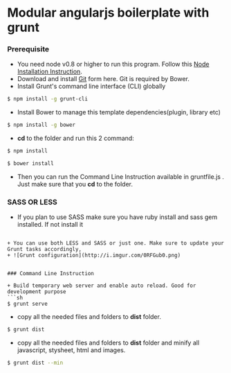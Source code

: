 # Modular angularjs boilerplate with grunt

### Prerequisite

+ You need node v0.8 or higher to run this program. Follow this [Node Installation Instruction](https://www.npmjs.org/doc/README.html).
+ Download and install [Git](http://git-scm.com/) form here. Git is required by Bower.
+ Install Grunt's command line interface (CLI) globally
```sh
$ npm install -g grunt-cli
```
+ Install Bower to manage this template dependencies(plugin, library etc)
```sh
$ npm install -g bower
```
+ **cd** to the folder and run this 2 command:
```sh
$ npm install
```
```sh
$ bower install
```
+ Then you can run the Command Line Instruction available in gruntfile.js . Just make sure that you **cd** to the folder.


### SASS OR LESS
+ If you plan to use SASS make sure you have ruby install and sass gem installed. If not install it
```gem install sass

+ You can use both LESS and SASS or just one. Make sure to update your Grunt tasks accordingly,
+ ![Grunt configuration](http://i.imgur.com/0RFGub0.png)


### Command Line Instruction

+ Build temporary web server and enable auto reload. Good for development purpose
```sh
$ grunt serve
```
+ copy all the needed files and folders to **dist** folder.
```sh
$ grunt dist
```
+ copy all the needed files and folders to **dist** folder and minify all javascript, stysheet, html and images.
```sh
$ grunt dist --min
```